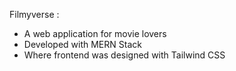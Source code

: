 Filmyverse :
- A web application for movie lovers
- Developed with MERN Stack
- Where frontend was designed with Tailwind CSS 
